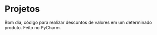 # Projetos
Bom dia, código para realizar descontos de valores em um determinado produto. Feito no PyCharm.
